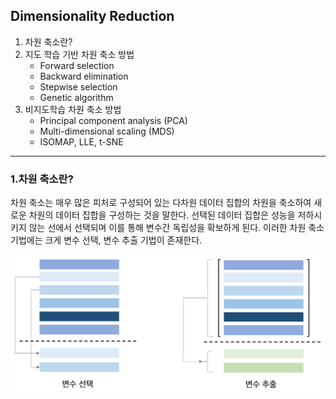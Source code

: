 ## Dimensionality Reduction 



1. 차원 축소란?
2. 지도 학습 기반 차원 축소 방법 
    - Forward selection
    - Backward elimination 
    - Stepwise selection
    - Genetic algorithm 
3. 비지도학습 차원 축소 방법 
    - Principal component analysis (PCA)
    - Multi-dimensional scaling (MDS)
    - ISOMAP, LLE, t-SNE 

---

### 1.차원 축소란? 

차원 축소는 매우 많은 피처로 구성되어 있는 다차원 데이터 집합의 차원을 축소하여 새로운 차원의 데이터 집합을 구성하는 것을 말한다. 선택된 데이터 집합은 성능을 저하시키지 않는 선에서 선택되며 이를 통해 변수간 독립성을 확보하게 된다. 이러한 차원 축소 기법에는 크게 변수 선택, 변수 추출 기법이 존재한다.

![Feature_extraction&selection](./image/dimensionality_reduction.png)
